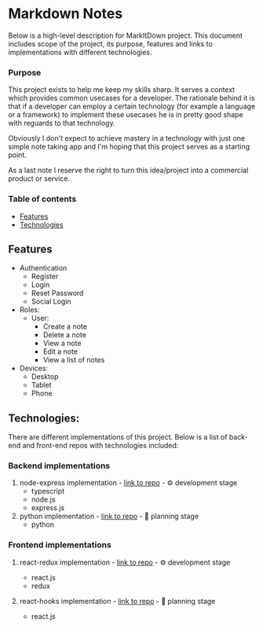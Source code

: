 # Markdown Notes
Below is a high-level description for MarkItDown project. This document includes scope of the project, its purpose, features and links to implementations with different technologies.

### Purpose
This project exists to help me keep my skills sharp. It serves a context which provides common usecases for a developer. The rationale behind it is that if a developer can employ a certain technology (for example a language or a framework) to implement these usecases he is in pretty good shape with reguards to that technology.

Obviously I don't expect to achieve mastery in a technology with just one simple note taking app and I'm hoping that this project serves as a starting point.

As a last note I reserve the right to turn this idea/project into a commercial product or service.

### Table of contents
- [Features](#Features)
- [Technologies](#Technologies)

## Features
* Authentication
    * Register
    * Login
    * Reset Password
    * Social Login
* Roles:
    * User:
        * Create a note
        * Delete a note
        * View a note 
        * Edit a note
        * View a list of notes
* Devices:
    * Desktop
    * Tablet
    * Phone

## Technologies:
There are different implementations of this project. Below is a list of back-end and front-end repos with technologies included: 



### Backend implementations
1. node-express implementation - [link to repo]() - ⚙️ development stage
    * typescript
    * node.js
    * express.js
3. python implementation - [link to repo]() - 📅 planning stage
    * python

### Frontend implementations
1. react-redux implementation - [link to repo]() - ⚙️ development stage
   * react.js
    * redux

3. react-hooks implementation - [link to repo]() - 📅 planning stage
    * react.js

